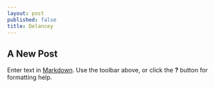 ```yaml
---
layout: post
published: false
title: Delancey
---
```

## A New Post

Enter text in [Markdown](http://daringfireball.net/projects/markdown/). Use the toolbar above, or click the **?** button for formatting help.
